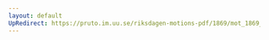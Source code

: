 ```yaml
---
layout: default
UpRedirect: https://pruto.im.uu.se/riksdagen-motions-pdf/1869/mot_1869__ak__209/mot_1869__ak__209-001.pdf
---
```

